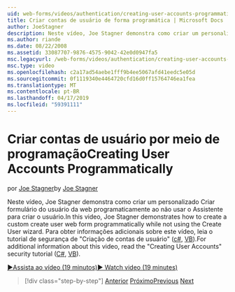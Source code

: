 ```yaml
---
uid: web-forms/videos/authentication/creating-user-accounts-programmatically
title: Criar contas de usuário de forma programática | Microsoft Docs
author: JoeStagner
description: Neste vídeo, Joe Stagner demonstra como criar um personalizado Criar formulário do usuário da web programaticamente ao não usar o Assistente para criar o usuário. Para mais eu...
ms.author: riande
ms.date: 08/22/2008
ms.assetid: 33087707-9876-4575-9042-42e0d0947fa5
msc.legacyurl: /web-forms/videos/authentication/creating-user-accounts-programmatically
msc.type: video
ms.openlocfilehash: c2a17ad54aebe1fff9b4ee5067afd41eedc5e05d
ms.sourcegitcommit: 0f1119340e4464720cfd16d0ff15764746ea1fea
ms.translationtype: MT
ms.contentlocale: pt-BR
ms.lasthandoff: 04/17/2019
ms.locfileid: "59391111"
---
```

# <a name="creating-user-accounts-programmatically"></a><span data-ttu-id="a8210-104">Criar contas de usuário por meio de programação</span><span class="sxs-lookup"><span data-stu-id="a8210-104">Creating User Accounts Programmatically</span></span>

<span data-ttu-id="a8210-105">por [Joe Stagner](https://github.com/JoeStagner)</span><span class="sxs-lookup"><span data-stu-id="a8210-105">by [Joe Stagner](https://github.com/JoeStagner)</span></span>

<span data-ttu-id="a8210-106">Neste vídeo, Joe Stagner demonstra como criar um personalizado Criar formulário do usuário da web programaticamente ao não usar o Assistente para criar o usuário.</span><span class="sxs-lookup"><span data-stu-id="a8210-106">In this video, Joe Stagner demonstrates how to create a custom create user web form programmatically while not using the Create User wizard.</span></span> <span data-ttu-id="a8210-107">Para obter informações adicionais sobre este vídeo, leia o tutorial de segurança de "Criação de contas de usuário" ([c#](../../overview/older-versions-security/membership/creating-user-accounts-cs.md), [VB](../../overview/older-versions-security/membership/creating-user-accounts-vb.md)).</span><span class="sxs-lookup"><span data-stu-id="a8210-107">For additional information about this video, read the "Creating User Accounts" security tutorial ([C#](../../overview/older-versions-security/membership/creating-user-accounts-cs.md), [VB](../../overview/older-versions-security/membership/creating-user-accounts-vb.md)).</span></span>

[<span data-ttu-id="a8210-108">&#9654;Assista ao vídeo (19 minutos)</span><span class="sxs-lookup"><span data-stu-id="a8210-108">&#9654; Watch video (19 minutes)</span></span>](https://channel9.msdn.com/Blogs/ASP-NET-Site-Videos/creating-user-accounts-programmatically)

> [!div class="step-by-step"]
> <span data-ttu-id="a8210-109">[Anterior](creating-user-accounts-with-the-create-user-wizard.md)
> [Próximo](validating-users-manually.md)</span><span class="sxs-lookup"><span data-stu-id="a8210-109">[Previous](creating-user-accounts-with-the-create-user-wizard.md)
[Next](validating-users-manually.md)</span></span>
